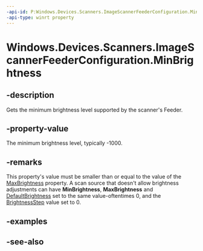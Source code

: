 ----api-id: P:Windows.Devices.Scanners.ImageScannerFeederConfiguration.MinBrightness
-api-type: winrt property
---<!-- Property syntaxpublic int MinBrightness { get; }--># Windows.Devices.Scanners.ImageScannerFeederConfiguration.MinBrightness## -descriptionGets the minimum brightness level supported by the scanner's Feeder.## -property-valueThe minimum brightness level, typically -1000.## -remarksThis property's value must be smaller than or equal to the value of the [MaxBrightness](imagescannerfeederconfiguration_maxbrightness.md) property. A scan source that doesn't allow brightness adjustments can have **MinBrightness**, **MaxBrightness** and [DefaultBrightness](imagescannerfeederconfiguration_defaultbrightness.md) set to the same value-oftentimes 0, and the [BrightnessStep](imagescannerfeederconfiguration_brightnessstep.md) value set to 0.## -examples## -see-also